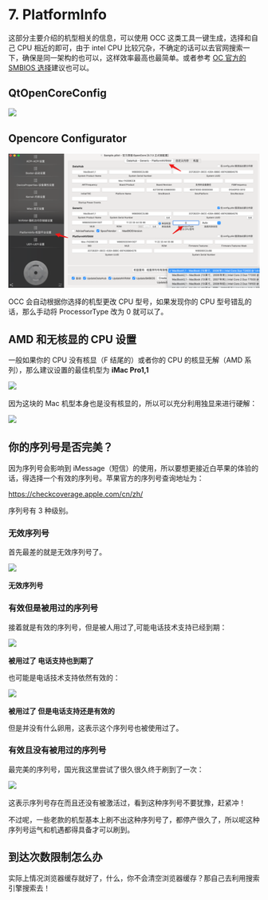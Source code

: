 # 7. PlatformInfo

这部分主要介绍的机型相关的信息，可以使用 OCC 这类工具一键生成，选择和自己 CPU 相近的即可，由于 intel CPU 比较冗杂，不确定的话可以去官网搜索一下，确保是同一架构的也可以，这样效率最高也最简单。或者参考 [OC 官方的 SMBIOS 选择](https://dortania.github.io/OpenCore-Install-Guide/extras/smbios-support.html)建议也可以。 

 ## QtOpenCoreConfig

![](https://image.3001.net/images/20210921/1632186659948.png)   

## Opencore Configurator

![image-20210921090931284](imgs/image-20210921090931284.png)  

OCC 会自动根据你选择的机型更改 CPU 型号，如果发现你的 CPU 型号错乱的话，那么手动将 ProcessorType 改为 0 就可以了。

## AMD 和无核显的 CPU 设置

一般如果你的 CPU 没有核显（F 结尾的）或者你的 CPU 的核显无解（AMD 系列），那么建议设置的最佳机型为 **iMac Pro1,1**

![](https://image.3001.net/images/20210921/16321873845205.png) 

因为这块的 Mac 机型本身也是没有核显的，所以可以充分利用独显来进行硬解：

![](https://image.3001.net/images/20210921/16321874356808.png)   

## 你的序列号是否完美？

因为序列号会影响到 iMessage（短信）的使用，所以要想更接近白苹果的体验的话，得选择一个有效的序列号。苹果官方的序列号查询地址为：

https://checkcoverage.apple.com/cn/zh/

序列号有 3 种级别。

### 无效序列号

首先最差的就是无效序列号了。

![](https://image.3001.net/images/20210715/16263155838212.png) 

**无效序列号**



### 有效但是被用过的序列号

接着就是有效的序列号，但是被人用过了,可能电话技术支持已经到期：



![](https://image.3001.net/images/20210714/162625914362.png) 

**被用过了 电话支持也到期了**



也可能是电话技术支持依然有效的：

![](https://image.3001.net/images/20210714/16262590834326.png) 

**被用过了 但是电话支持还是有效的**



但是并没有什么卵用，这表示这个序列号也被使用过了。

### 有效且没有被用过的序列号

最完美的序列号，国光我这里尝试了很久很久终于刷到了一次：

![](https://image.3001.net/images/20210714/1626259524646.png) 

这表示序列号存在而且还没有被激活过，看到这种序列号不要犹豫，赶紧冲！

不过呢，一些老款的机型基本上刷不出这种序列号了，都停产很久了，所以呢这种序列号运气和机遇都得具备才可以刷到。

## 到达次数限制怎么办

实际上情况浏览器缓存就好了，什么，你不会清空浏览器缓存？那自己去利用搜索引擎搜索去！

